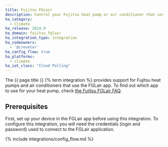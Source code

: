 ```yaml
---
title: Fujitsu FGLair
description: Control your Fujitsu heat pump or air conditioner that uses the FGLair app
ha_category:
  - Climate
ha_release: 2024.9
ha_domain: fujitsu_fglair
ha_integration_type: integration
ha_codeowners:
  - '@crevetor'
ha_config_flow: true
ha_platforms:
  - climate
ha_iot_class: "Cloud Polling"
---
```


The {{ page.title }} {% term integration %} provides support for Fujitsu heat pumps and air conditioners that use the FGLair app.
To find out which app to use for your heat pump, check [the Fujitsu FGLair FAQ](https://www.fujitsu-general.com/global/support/faq/airstage-mobile/0127.html).

## Prerequisites

First, set up your device in the FGLair app before using this integration.
To configure this integration, you will need the credentials (login and password) used to connect to the FGLair application.

{% include integrations/config_flow.md %}
